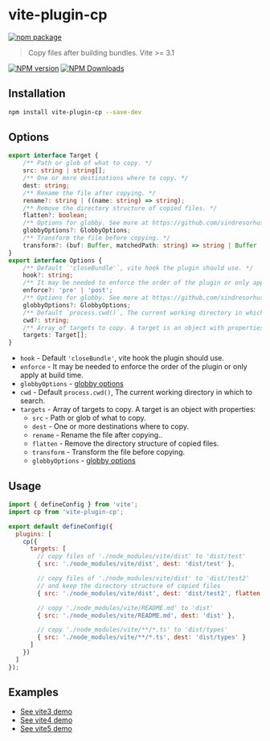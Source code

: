 # vite-plugin-cp

[![npm package](https://nodei.co/npm/vite-plugin-cp.png?downloads=true&downloadRank=true&stars=true)](https://www.npmjs.com/package/vite-plugin-cp)

> Copy files after building bundles. Vite >= 3.1

[![NPM version](https://img.shields.io/npm/v/vite-plugin-cp.svg?style=flat)](https://npmjs.org/package/vite-plugin-cp)
[![NPM Downloads](https://img.shields.io/npm/dm/vite-plugin-cp.svg?style=flat)](https://npmjs.org/package/vite-plugin-cp)

## Installation

```bash
npm install vite-plugin-cp --save-dev
```

## Options

```ts
export interface Target {
    /** Path or glob of what to copy. */
    src: string | string[];
    /** One or more destinations where to copy. */
    dest: string;
    /** Rename the file after copying. */
    rename?: string | ((name: string) => string);
    /** Remove the directory structure of copied files. */
    flatten?: boolean;
    /** Options for globby. See more at https://github.com/sindresorhus/globby#options */
    globbyOptions?: GlobbyOptions;
    /** Transform the file before copying. */
    transform?: (buf: Buffer, matchedPath: string) => string | Buffer | Promise<string | Buffer>;
}
export interface Options {
    /** Default `'closeBundle'`, vite hook the plugin should use. */
    hook?: string;
    /** It may be needed to enforce the order of the plugin or only apply at build time.  */
    enforce?: 'pre' | 'post';
    /** Options for globby. See more at https://github.com/sindresorhus/globby#options */
    globbyOptions?: GlobbyOptions;
    /** Default `process.cwd()`, The current working directory in which to search. */
    cwd?: string;
    /** Array of targets to copy. A target is an object with properties */
    targets: Target[];
}
```

* `hook` - Default `'closeBundle'`, vite hook the plugin should use.
* `enforce` - It may be needed to enforce the order of the plugin or only apply at build time. 
* `globbyOptions` - [globby options](https://github.com/sindresorhus/globby#options)
* `cwd` - Default `process.cwd()`, The current working directory in which to search.
* `targets` - Array of targets to copy. A target is an object with properties:
  * `src` - Path or glob of what to copy.
  * `dest` - One or more destinations where to copy.
  * `rename` - Rename the file after copying..
  * `flatten` - Remove the directory structure of copied files.
  * `transform` - Transform the file before copying.
  * `globbyOptions` - [globby options](https://github.com/sindresorhus/globby#options)


## Usage

```js
import { defineConfig } from 'vite';
import cp from 'vite-plugin-cp';

export default defineConfig({
  plugins: [
    cp({
      targets: [
        // copy files of './node_modules/vite/dist' to 'dist/test'
        { src: './node_modules/vite/dist', dest: 'dist/test' },

        // copy files of './node_modules/vite/dist' to 'dist/test2' 
        // and keep the directory structure of copied files
        { src: './node_modules/vite/dist', dest: 'dist/test2', flatten: false },

        // copy './node_modules/vite/README.md' to 'dist'
        { src: './node_modules/vite/README.md', dest: 'dist' },

        // copy './node_modules/vite/**/*.ts' to 'dist/types'
        { src: './node_modules/vite/**/*.ts', dest: 'dist/types' }
      ]
    })
  ]
});
```

## Examples

* [See vite3 demo](../../examples/vite3-cp)
* [See vite4 demo](../../examples/vite4-cp)
* [See vite5 demo](../../examples/vite5-cp)
